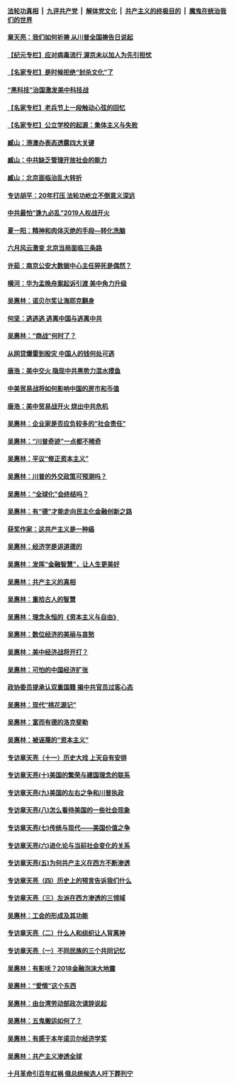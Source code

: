 ####  [法轮功真相](../../../../basic/blob/master/README.md?t=07100531) &nbsp;|&nbsp; [九评共产党](../../../../9ping.md/blob/master/README.md?t=07100531) &nbsp;|&nbsp; [解体党文化](../../../../jtdwh.md/blob/master/README.md?t=07100531)  &nbsp;|&nbsp; [共产主义的终极目的](../../../../gczydzjmd.md/blob/master/README.md?t=07100531) &nbsp;|&nbsp; [魔鬼在统治我们的世界](../../../../mgztzwmdsj.md/blob/master/README.md?t=07100531) 

#### [章天亮：我们如何祈祷 从川普全国祷告日说起](../pages/nsc423/n11944627.md?t=07100531) 

#### [【纪元专栏】应对病毒流行 渥京未以加人为先引担忧](../pages/nsc423/n11875714.md?t=07100531) 

#### [【名家专栏】是时候拒绝“封杀文化”了](../pages/nsc423/n11814093.md?t=07100531) 

#### [“黑科技”治国激发美中科技战](../pages/nsc423/n11638056.md?t=07100531) 

#### [【名家专栏】老兵节上一段触动心弦的回忆](../pages/nsc423/n11646016.md?t=07100531) 

#### [【名家专栏】公立学校的起源：集体主义与失败](../pages/nsc423/n11601833.md?t=07100531) 

#### [臧山：港澳办表态透露四大关键](../pages/nsc423/n11421628.md?t=07100531) 

#### [臧山：中共缺乏管理开放社会的能力](../pages/nsc423/n11407457.md?t=07100531) 

#### [臧山：北京面临治乱大转折](../pages/nsc423/n11406895.md?t=07100531) 

#### [专访胡平：20年打压 法轮功屹立不倒意义深远](../pages/nsc423/n11398800.md?t=07100531) 

#### [中共最怕“逢九必乱”2019人权战开火](../pages/nsc423/n11385248.md?t=07100531) 

#### [夏一阳：精神和肉体灭绝的手段—转化洗脑](../pages/nsc423/n11368250.md?t=07100531) 

#### [六月风云激变 北京当局面临三条路](../pages/nsc423/n11313668.md?t=07100531) 

#### [许茹：南京公安大数据中心主任猝死是偶然？](../pages/nsc423/n11064744.md?t=07100531) 

#### [横河：华为孟晚舟案起诉引渡 美中角力升级](../pages/nsc423/n11027230.md?t=07100531) 

#### [吴惠林：诺贝尔奖让海耶克翻身](../pages/nsc423/n10890049.md?t=07100531) 

#### [何坚：逃逃逃 逃离中国与逃离中共](../pages/nsc423/n10592891.md?t=07100531) 

#### [吴惠林：“商战”何时了？](../pages/nsc423/n10573558.md?t=07100531) 

#### [从网贷爆雷到股灾 中国人的钱何处可逃](../pages/nsc423/n10572800.md?t=07100531) 

#### [唐浩：美中交火 隐现中共黑势力混水摸鱼](../pages/nsc423/n10544040.md?t=07100531) 

#### [中美贸易战将如何影响中国的房市和币值](../pages/nsc423/n10543697.md?t=07100531) 

#### [唐浩：美中贸易战开火 烧出中共危机](../pages/nsc423/n10540126.md?t=07100531) 

#### [吴惠林：企业家是否应负较多的“社会责任”](../pages/nsc423/n10535022.md?t=07100531) 

#### [吴惠林：“川普奇迹”一点都不稀奇](../pages/nsc423/n10512808.md?t=07100531) 

#### [吴惠林：平议“修正资本主义”](../pages/nsc423/n10495724.md?t=07100531) 

#### [吴惠林：川普的外交政策可预测吗？](../pages/nsc423/n10462387.md?t=07100531) 

#### [吴惠林：“全球化”会终结吗？](../pages/nsc423/n10452838.md?t=07100531) 

#### [吴惠林：有“德”才能走向民主化金融创新之路](../pages/nsc423/n10432292.md?t=07100531) 

#### [获奖作家：这共产主义是一种癌](../pages/nsc423/n10431541.md?t=07100531) 

#### [吴惠林：经济学是讲道德的](../pages/nsc423/n10398014.md?t=07100531) 

#### [吴惠林：发挥“金融智慧”，让人生更美好](../pages/nsc423/n10375019.md?t=07100531) 

#### [吴惠林：共产主义的真相](../pages/nsc423/n10351394.md?t=07100531) 

#### [吴惠林：重拾古人的智慧](../pages/nsc423/n10337691.md?t=07100531) 

#### [吴惠林：理念永恒的《资本主义与自由》](../pages/nsc423/n10316274.md?t=07100531) 

#### [吴惠林：数位经济的美丽与哀愁](../pages/nsc423/n10292946.md?t=07100531) 

#### [吴惠林：美中经济战将开打？](../pages/nsc423/n10258825.md?t=07100531) 

#### [吴惠林：可怕的中国经济扩张](../pages/nsc423/n10219147.md?t=07100531) 

#### [政协委员提承认双重国籍 揭中共官员过客心态](../pages/nsc423/n10208809.md?t=07100531) 

#### [吴惠林：现代“桃花源记”](../pages/nsc423/n10185234.md?t=07100531) 

#### [吴惠林：富而有德的洛克斐勒](../pages/nsc423/n10142264.md?t=07100531) 

#### [吴惠林：被诬蔑的“资本主义”](../pages/nsc423/n10124816.md?t=07100531) 

#### [专访章天亮（十一）历史大戏 上天自有安排](../pages/nsc423/n10094905.md?t=07100531) 

#### [专访章天亮(十)美国的繁荣与建国理念的联系](../pages/nsc423/n10094899.md?t=07100531) 

#### [专访章天亮(九)美国的左右之争和川普执政](../pages/nsc423/n10094889.md?t=07100531) 

#### [专访章天亮(八)怎么看待美国的一些社会现象](../pages/nsc423/n10094857.md?t=07100531) 

#### [专访章天亮(七)传统与现代——美国价值之争](../pages/nsc423/n10093140.md?t=07100531) 

#### [专访章天亮(六)进化论与当前社会变化的关系](../pages/nsc423/n10092036.md?t=07100531) 

#### [专访章天亮(五)为何共产主义在西方不断渗透](../pages/nsc423/n10083620.md?t=07100531) 

#### [专访章天亮（四）历史上的预言告诉我们什么](../pages/nsc423/n10083606.md?t=07100531) 

#### [专访章天亮（三）左派在西方渗透的三领域](../pages/nsc423/n10081115.md?t=07100531) 

#### [吴惠林：工会的形成及其功能](../pages/nsc423/n10080633.md?t=07100531) 

#### [专访章天亮（二）什么人和组织让人背离神](../pages/nsc423/n10076637.md?t=07100531) 

#### [专访章天亮（一）不同民族的三个共同记忆](../pages/nsc423/n10074188.md?t=07100531) 

#### [吴惠林：有影呒？2018金融泡沫大地震](../pages/nsc423/n10040534.md?t=07100531) 

#### [吴惠林：“爱情”这个东西](../pages/nsc423/n10019423.md?t=07100531) 

#### [吴惠林：由台湾劳动部政次请辞说起](../pages/nsc423/n9979679.md?t=07100531) 

#### [吴惠林：五鬼搬运如何了？](../pages/nsc423/n9925338.md?t=07100531) 

#### [吴惠林：有感于本年诺贝尔经济学奖](../pages/nsc423/n9871883.md?t=07100531) 

#### [吴惠林：共产主义渗透全球](../pages/nsc423/n9812748.md?t=07100531) 

#### [十月革命引百年红祸 俄总统候选人吁下葬列宁](../pages/nsc423/n9810182.md?t=07100531) 

